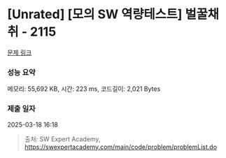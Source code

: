 # [Unrated] [모의 SW 역량테스트] 벌꿀채취 - 2115 

[문제 링크](https://swexpertacademy.com/main/code/problem/problemDetail.do?contestProbId=AV5V4A46AdIDFAWu) 

### 성능 요약

메모리: 55,692 KB, 시간: 223 ms, 코드길이: 2,021 Bytes

### 제출 일자

2025-03-18 16:18



> 출처: SW Expert Academy, https://swexpertacademy.com/main/code/problem/problemList.do